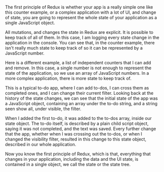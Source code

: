

The first principle of Redux is whether your app is a really simple one like this counter example, or a complex application with a lot of UI, and change of state, you are going to represent the whole state of your application as a single JavaScript object.

All mutations, and changes the state in Redux are explicit. It is possible to keep track of all of them. In this case, I am logging every state change in the application in the console. You can see that, in the counter example, there isn't really much state to keep track of so it can be represented by a JavaScript number.

Here is a different example, a list of independent counters that I can add and remove. In this case, a single number is not enough to represent the state of the application, so we use an array of JavaScript numbers. In a more complex application, there is more state to keep track of.

This is a typical to-do app, where I can add to-dos, I can cross them as completed ones, and I can change their current filter. Looking back at the history of the state changes, we can see that the initial state of the app was a JavaScript object, containing an array under the to-do string, and a string seen show all, under visible, the filter.

When I added the first to-do, it was added to the to-dos array, inside our state object. The to-do itself, is described by a plain child script object, saying it was not completed, and the text was saved. Every further change that the app, whether when I was crossing out the to-dos, or when I changed the visibility filter, resulted in this change to this state object, described in our whole application.

Now you know the first principle of Redux, which is that, everything that changes in your application, including the data and the UI state, is contained in a single object, we call the state or the state tree.